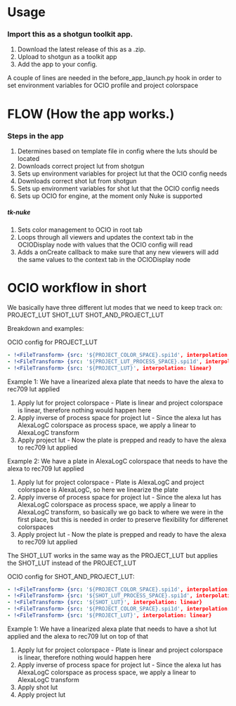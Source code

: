# Usage

### Import this as a shotgun toolkit app.

1. Download the latest release of this as a .zip.
2. Upload to shotgun as a toolkit app
3. Add the app to your config.

A couple of lines are needed in the before_app_launch.py hook in order to set environment variables for OCIO profile and project colorspace


# FLOW (How the app works.)


### Steps in the app
1. Determines based on template file in config where the luts should be located
2. Downloads correct project lut from shotgun
3. Sets up environment variables for project lut that the OCIO config needs
4. Downloads correct shot lut from shotgun
5. Sets up environment variables for shot lut that the OCIO config needs
6. Sets up OCIO for engine, at the moment only Nuke is supported
#####    tk-nuke
1. Sets color management to OCIO in root tab
2. Loops through all viewers and updates the context tab in the OCIODisplay node with values that the OCIO config will read
3. Adds a onCreate callback to make sure that any new viewers will add the same values to the context tab in the OCIODisplay node


# OCIO workflow in short

We basically have three different lut modes that we need to keep track on:
PROJECT_LUT
SHOT_LUT
SHOT_AND_PROJECT_LUT

Breakdown and examples:

OCIO config for PROJECT_LUT
```yaml
- !<FileTransform> {src: '${PROJECT_COLOR_SPACE}.spi1d', interpolation: linear}
- !<FileTransform> {src: '${PROJECT_LUT_PROCESS_SPACE}.spi1d', interpolation: linear, direction: inverse}
- !<FileTransform> {src: '${PROJECT_LUT}', interpolation: linear}
```

Example 1:
We have a linearized alexa plate that needs to have the alexa to rec709 lut applied
1. Apply lut for project colorspace - Plate is linear and project colorspace is linear, therefore nothing would happen here
2. Apply inverse of process space for project lut - Since the alexa lut has AlexaLogC colorspace as process space, we apply a linear to AlexaLogC transform
3. Apply project lut - Now the plate is prepped and ready to have the alexa to rec709 lut applied

Example 2:
We have a plate in AlexaLogC colorspace that needs to have the alexa to rec709 lut applied
1. Apply lut for project colorspace - Plate is AlexaLogC and project colorspace is AlexaLogC, so here we linearize the plate
2. Apply inverse of process space for project lut - Since the alexa lut has AlexaLogC colorspace as process space, we apply a linear to AlexaLogC transform, so basically we go back to where we were in the first place, but this is needed in order to preserve flexibility for differenet colorspaces 
3. Apply project lut - Now the plate is prepped and ready to have the alexa to rec709 lut applied

The SHOT_LUT works in the same way as the PROJECT_LUT but applies the SHOT_LUT instead of the PROJECT_LUT

OCIO config for SHOT_AND_PROJECT_LUT:
```yaml
- !<FileTransform> {src: '${PROJECT_COLOR_SPACE}.spi1d', interpolation: linear}
- !<FileTransform> {src: '${SHOT_LUT_PROCESS_SPACE}.spi1d', interpolation: linear, direction: inverse}
- !<FileTransform> {src: '${SHOT_LUT}', interpolation: linear} 
- !<FileTransform> {src: '${PROJECT_COLOR_SPACE}.spi1d', interpolation: linear}
- !<FileTransform> {src: '${PROJECT_LUT}', interpolation: linear} 
```

Example 1:
We have a linearized alexa plate that needs to have a shot lut applied and the alexa to rec709 lut on top of that
1. Apply lut for project colorspace - Plate is linear and project colorspace is linear, therefore nothing would happen here
2. Apply inverse of process space for project lut - Since the alexa lut has AlexaLogC colorspace as process space, we apply a linear to AlexaLogC transform
3. Apply shot lut
3. Apply project lut
